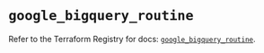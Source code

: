 # `google_bigquery_routine`

Refer to the Terraform Registry for docs: [`google_bigquery_routine`](https://registry.terraform.io/providers/hashicorp/google-beta/6.5.0/docs/resources/google_bigquery_routine).
